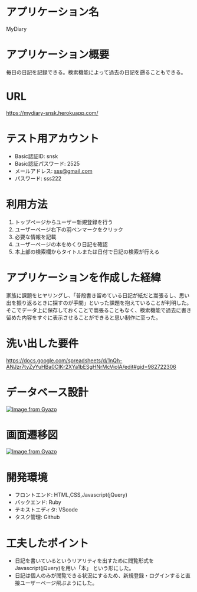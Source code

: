 # アプリケーション名
MyDiary

# アプリケーション概要
毎日の日記を記録できる。検索機能によって過去の日記を遡ることもできる。

# URL
https://mydiary-snsk.herokuapp.com/

# テスト用アカウント
- Basic認証ID: snsk
- Basic認証パスワード: 2525
- メールアドレス: sss@gmail.com
- パスワード: sss222

# 利用方法
1. トップページからユーザー新規登録を行う
2. ユーザーページ右下の羽ペンマークをクリック
3. 必要な情報を記載
4. ユーザーページの本をめくり日記を確認
5. 本上部の検索欄からタイトルまたは日付で日記の検索が行える

# アプリケーションを作成した経緯
家族に課題をヒヤリングし、「普段書き留めている日記が紙だと嵩張るし、思い出を振り返るときに探すのが手間」といった課題を抱えていることが判明した。そこでデータ上に保存しておくことで嵩張ることもなく、検索機能で過去に書き留めた内容をすぐに表示させることができると思い制作に至った。

# 洗い出した要件
https://docs.google.com/spreadsheets/d/1nQh-ANJzr7tyZyYuHBa0CIKr2XYa1bESgHNrMcViolA/edit#gid=982722306

# データベース設計
[![Image from Gyazo](https://i.gyazo.com/ad77a93295635afaed4a12bcb7b272ce.png)](https://gyazo.com/ad77a93295635afaed4a12bcb7b272ce)

# 画面遷移図
[![Image from Gyazo](https://i.gyazo.com/b6c625e5bde83002897bc75402a04d7f.png)](https://gyazo.com/b6c625e5bde83002897bc75402a04d7f)

# 開発環境
- フロントエンド: HTML,CSS,Javascript(jQuery)
- バックエンド: Ruby
- テキストエディタ: VScode
- タスク管理: Github

# 工夫したポイント
- 日記を書いているというリアリティを出すために閲覧形式をJavascript(jQuery)を用い「本」 という形にした。
- 日記は個人のみが閲覧できる状況にするため、新規登録・ログインすると直接ユーザーページ飛ぶようにした。